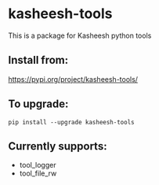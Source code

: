 # kasheesh-tools

This is a package for Kasheesh python tools
## Install from:
https://pypi.org/project/kasheesh-tools/

## To upgrade:
`pip install --upgrade kasheesh-tools`

## Currently supports:

* tool_logger
* tool_file_rw


